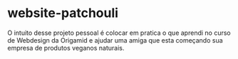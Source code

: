 # website-patchouli

O intuito desse projeto pessoal é colocar em pratica o que aprendi no curso de Webdesign da Origamid e ajudar uma amiga que esta começando sua empresa de produtos veganos naturais.
